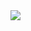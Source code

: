 <img src="https://github-readme-stats.vercel.app/api?username=devsargam&show_icons=true&show=reviews,prs_merged,prs_merged_percentage&theme=dark" />
